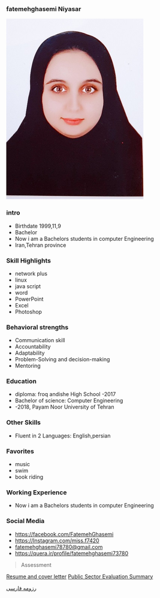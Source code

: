 ### fatemehghasemi Niyasar
<img src="pic.jpeg">

### intro


+ Birthdate 1999,11,9
+ Bachelor
+ Now i am a Bachelors students in computer Engineering
+ Iran,Tehran province 

### Skill Highlights



+ network plus
+ linux 
+ java script
+ word
+ PowerPoint 
+ Excel
+ Photoshop

### Behavioral strengths

+ Communication skill
+ Accountability
+ Adaptability
+ Problem-Solving and decision-making
+ Mentoring 

### Education


+ diploma: froq andishe High School
 -2017
+ Bachelor of science: Computer Engineering 
+  -2018, Payam Noor University of Tehran

### Other Skills


+ Fluent in 2 Languages: English,persian

### Favorites


+ music 
+ swim
+ book riding 

### Working Experience


+ Now i am a Bachelors students in computer Engineering 


### Social Media


+ https://facebook.com/FatemehGhasemi 
+ https://Instagram.com/miss.f7420
+ fatemehghasemi78780@gmail.com 
+ https://quera.ir/profile/fatemehghasemi73780

>Assessment

[Resume and cover letter](https://github.com/fatemehghasemiii/PNU_3991_AR/blob/main/XX_CV_CheckList_AR_3991.pdf)
[Public Sector Evaluation Summary](https://github.com/fatemehghasemiii/PNU_3991_AR/blob/main/XX_CV_CheckList_AR_3991.pdf)


[رزومه فارسی](/resume-fa)
<br>
